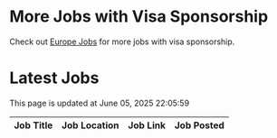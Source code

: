# More Jobs with Visa Sponsorship

Check out [Europe Jobs](https://github.com/sureshparimi/europejobs#latest-jobs) for more jobs with visa sponsorship.

# Latest Jobs

This page is updated at June 05, 2025 22:05:59

| Job Title | Job Location | Job Link | Job Posted |
| --- | --- | --- | --- |
